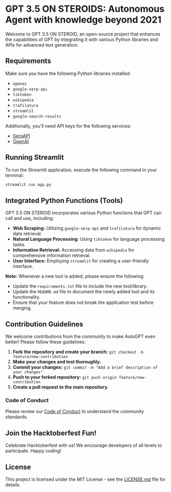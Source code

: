 # GPT 3.5 ON STEROIDS: Autonomous Agent with knowledge beyond 2021

Welcome to GPT 3.5 ON STEROID, an open-source project that enhances the capabilities of GPT by integrating it with various Python libraries and APIs for advanced text generation.

## Requirements

Make sure you have the following Python libraries installed:
- `openai`
- `google-serp-api`
- `tiktoken`
- `wikipedia`
- `trafilatura`
- `streamlit`
- `google-search-results`

Additionally, you'll need API keys for the following services:
- [SerpAPI](https://serpapi.com/)
- [OpenAI](https://openai.com/)

## Running Streamlit

To run the Streamlit application, execute the following command in your terminal:

```bash
streamlit run app.py
```

## Integrated Python Functions (Tools)

GPT 3.5 ON STEROID incorporates various Python functions that GPT can call and use, including:

- **Web Scraping:** Utilizing `google-serp-api` and `trafilatura` for dynamic data retrieval.
- **Natural Language Processing:** Using `tiktoken` for language processing tasks.
- **Information Retrieval:** Accessing data from `wikipedia` for comprehensive information retrieval.
- **User Interface:** Employing `streamlit` for creating a user-friendly interface.

**Note:** Whenever a new tool is added, please ensure the following:
- Update the `requirements.txt` file to include the new tool/library.
- Update the `README.md` file to document the newly added tool and its functionality.
- Ensure that your feature does not break the application test before merging.

## Contribution Guidelines

We welcome contributions from the community to make AutoGPT even better! Please follow these guidelines:

1. **Fork the repository and create your branch:** `git checkout -b feature/new-contribution`
2. **Make your changes and test thoroughly.**
3. **Commit your changes:** `git commit -m "Add a brief description of your changes"`
4. **Push to your forked repository:** `git push origin feature/new-contribution`
5. **Create a pull request to the main repository.**

### Code of Conduct

Please review our [Code of Conduct](CODE_OF_CONDUCT.md) to understand the community standards.

## Join the Hacktoberfest Fun!

Celebrate Hacktoberfest with us! We encourage developers of all levels to participate. Happy coding!

## License

This project is licensed under the MIT License - see the [LICENSE.md](https://github.com/programmingninjas/GPT-3.5-ON-STEROIDS/blob/main/LICENSE) file for details.
